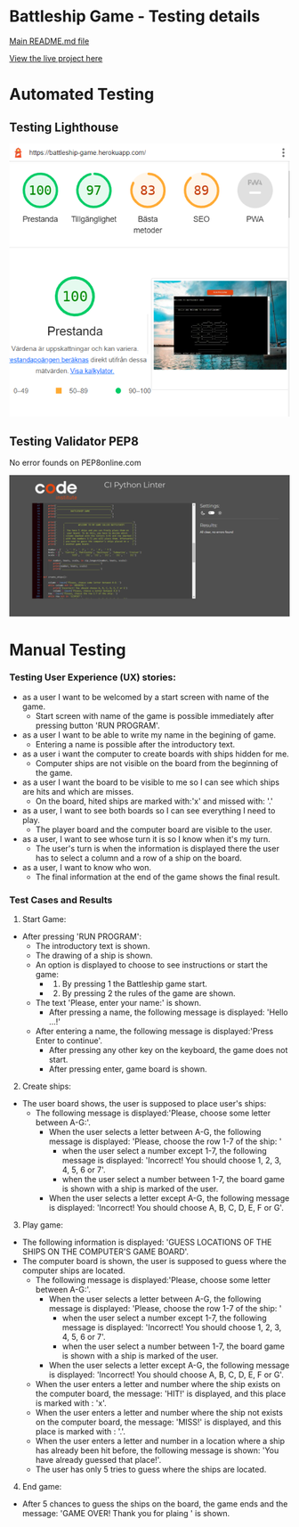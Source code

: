 # Battleship Game - Testing details

[Main README.md file](README.md)

[View the live project here](https://battleship-game.herokuapp.com/)

# Automated Testing


## Testing Lighthouse 
![lighthouse](assets/image/lighthouse.png)

## Testing Validator PEP8


No error founds on PEP8online.com

![validator](assets/image/validator.png)



# Manual Testing

### Testing User Experience (UX) stories:

- as a user I want to be welcomed by a start screen with name of the game.
    - Start screen with name of the game is possible immediately after pressing button 'RUN PROGRAM'.
- as a user I want to be able to write my name in the begining of game.
    - Entering a name is possible after the introductory text.
- as a user i want the computer to create boards with ships hidden for me.
    - Computer ships are not visible on the board from the beginning of the game.
- as a user I want the board to be visible to me so I can see which ships are hits and which are misses. 
    - On the board, hited ships are marked with:'x' and missed with: '.'
- as a user, I want to see both boards so I can see everything I need to play.
    - The player board and the computer board are visible to the user.
- as a user, I want to see whose turn it is so I know when it's my turn.
    - The user's turn is when the information is displayed there the user has to select a column and a row of a ship on the board.
- as a user, I want to know who won.
    - The final information at the end of the game shows the final result.


### Test Cases and Results

1. Start Game:
- After pressing 'RUN PROGRAM':
    - The introductory text is shown.
    - The drawing of a ship is shown.
    - An option is displayed to choose to see instructions or start the game:
        - 1. By pressing 1 the Battleship game start.
        - 2. By pressing 2 the rules of the game are shown.
    - The text 'Please, enter your name:' is shown.
        - After pressing a name, the following message is displayed: 'Hello ...!'
    - After entering a name, the following message is displayed:'Press Enter to continue'.
        - After pressing any other key on the keyboard, the game does not start.
        - After pressing enter, game board is shown.

2. Create ships:
- The user board shows, the user is supposed to place user's ships:
    - The following message is displayed:'Please, choose some letter between A-G:'.
        - When the user selects a letter between A-G, the following message is displayed: 'Please, choose the row 1-7 of the ship: '
            - when the user select a number except 1-7, the following message is displayed: 'Incorrect! You should choose 1, 2, 3, 4, 5, 6 or 7'.
            - when the user select a number between 1-7, the board game is shown with a ship is marked of the user.
        - When the user selects a letter except A-G, the following message is displayed: 'Incorrect! You should choose A, B, C, D, E, F or G'.

3. Play game:
- The following information is displayed: 'GUESS LOCATIONS OF THE SHIPS ON THE COMPUTER'S GAME BOARD'.
- The computer board is shown, the user is supposed to guess where the computer ships are located.
     - The following message is displayed:'Please, choose some letter between A-G:'.
        - When the user selects a letter between A-G, the following message is displayed: 'Please, choose the row 1-7 of the ship: '
             - when the user select a number except 1-7, the following message is displayed: 'Incorrect! You should choose 1, 2, 3, 4, 5, 6 or 7'.
            - when the user select a number between 1-7, the board game is shown with a ship is marked of the user.
        - When the user selects a letter except A-G, the following message is displayed: 'Incorrect! You should choose A, B, C, D, E, F or G'.
     - When the user enters a letter and number where the ship exists on the computer board, the message: 'HIT!' is displayed, and this place is marked with : 'x'.
     - When the user enters a letter and number where the ship not exists on the computer board, the message: 'MISS!' is displayed, and this place is marked with : '.'.
     - When the user enters a letter and number in a location where a ship has already been hit before, the following message is shown: 'You have already guessed that place!'. 
     - The user has only 5 tries to guess where the ships are located. 
    
4. End game:
- After 5 chances to guess the ships on the board, the game ends and the message: 'GAME OVER! Thank you for plaing ' is shown.



